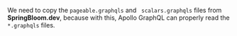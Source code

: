 We need to copy the `pageable.graphqls` and ` scalars.graphqls` files from **SpringBloom.dev**,
because with this, Apollo GraphQL can properly read the `*.graphqls` files.
